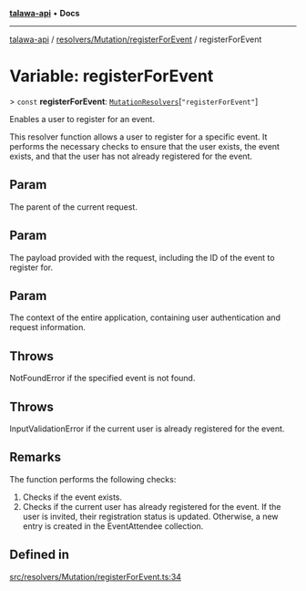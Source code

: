 [**talawa-api**](../../../../README.md) • **Docs**

***

[talawa-api](../../../../modules.md) / [resolvers/Mutation/registerForEvent](../README.md) / registerForEvent

# Variable: registerForEvent

\> `const` **registerForEvent**: [`MutationResolvers`](../../../../types/generatedGraphQLTypes/type-aliases/MutationResolvers.md)\[`"registerForEvent"`\]

Enables a user to register for an event.

This resolver function allows a user to register for a specific event.
It performs the necessary checks to ensure that the user exists, the event exists,
and that the user has not already registered for the event.

## Param

The parent of the current request.

## Param

The payload provided with the request, including the ID of the event to register for.

## Param

The context of the entire application, containing user authentication and request information.

## Throws

NotFoundError if the specified event is not found.

## Throws

InputValidationError if the current user is already registered for the event.

## Remarks

The function performs the following checks:
1. Checks if the event exists.
2. Checks if the current user has already registered for the event.
If the user is invited, their registration status is updated. Otherwise, a new entry is created in the EventAttendee collection.

## Defined in

[src/resolvers/Mutation/registerForEvent.ts:34](https://github.com/PalisadoesFoundation/talawa-api/blob/1f38da5423898626c6ebfa24896a9c3d008195c6/src/resolvers/Mutation/registerForEvent.ts#L34)
